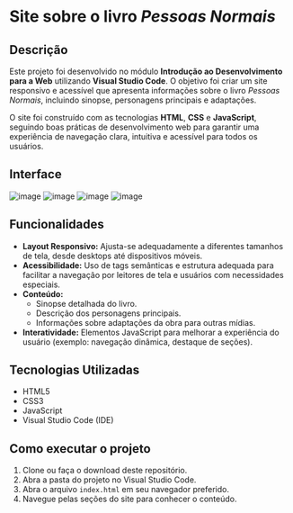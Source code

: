# Site sobre o livro *Pessoas Normais*

## Descrição

Este projeto foi desenvolvido no módulo **Introdução ao Desenvolvimento para a Web** utilizando **Visual Studio Code**. O objetivo foi criar um site responsivo e acessível que apresenta informações sobre o livro *Pessoas Normais*, incluindo sinopse, personagens principais e adaptações.

O site foi construído com as tecnologias **HTML**, **CSS** e **JavaScript**, seguindo boas práticas de desenvolvimento web para garantir uma experiência de navegação clara, intuitiva e acessível para todos os usuários.

## Interface

![image](https://github.com/user-attachments/assets/ff154594-07e6-4560-b0a9-1703b16af131)
![image](https://github.com/user-attachments/assets/b5d183c8-19d4-4b39-ac81-ac44f18a97b5)
![image](https://github.com/user-attachments/assets/3e2ee6ba-4785-4eac-80bd-b5cf34d51fba)
![image](https://github.com/user-attachments/assets/c2bbad35-e4a1-453c-b6d1-1d8e566f2cc5)

## Funcionalidades

- **Layout Responsivo:** Ajusta-se adequadamente a diferentes tamanhos de tela, desde desktops até dispositivos móveis.
- **Acessibilidade:** Uso de tags semânticas e estrutura adequada para facilitar a navegação por leitores de tela e usuários com necessidades especiais.
- **Conteúdo:** 
  - Sinopse detalhada do livro.
  - Descrição dos personagens principais.
  - Informações sobre adaptações da obra para outras mídias.
- **Interatividade:** Elementos JavaScript para melhorar a experiência do usuário (exemplo: navegação dinâmica, destaque de seções).

## Tecnologias Utilizadas

- HTML5
- CSS3
- JavaScript
- Visual Studio Code (IDE)

## Como executar o projeto

1. Clone ou faça o download deste repositório.
2. Abra a pasta do projeto no Visual Studio Code.
3. Abra o arquivo `index.html` em seu navegador preferido.
4. Navegue pelas seções do site para conhecer o conteúdo.


